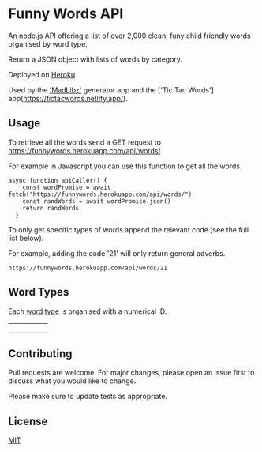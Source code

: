 # Funny Words API

An node.js API offering a list of over 2,000 clean, funy child friendly words organised by word type.

Return a JSON object with lists of words by category.

Deployed on [Heroku](https://funnywords.herokuapp.com/api/words/.)

Used by the ['MadLibz'](https://madlibzapp.netlify.app/) generator app and the ['Tic Tac Words'] app(https://tictacwords.netlify.app/).

## Usage

To retrieve all the words send a GET request to https://funnywords.herokuapp.com/api/words/.

For example in Javascript you can use this function to get all the words.

```
async function apiCaller() {
    const wordPromise = await fetch("https://funnywords.herokuapp.com/api/words/")
    const randWords = await wordPromise.json()
    return randWords
  }
```

To only get specific types of words append the relevant code (see the full list below).

For example, adding the code '21' will only return general adverbs.

```
https://funnywords.herokuapp.com/api/words/21
```

## Word Types

Each [word type](https://en.wikipedia.org/wiki/Part_of_speech) is organised with a numerical ID.

|   |   |   |   |   |
|---|---|---|---|---|
|   |   |   |   |   |
|   |   |   |   |   |
|   |   |   |   |   |


## Contributing
Pull requests are welcome. For major changes, please open an issue first to discuss what you would like to change.

Please make sure to update tests as appropriate.

## License
[MIT](https://choosealicense.com/licenses/mit/)